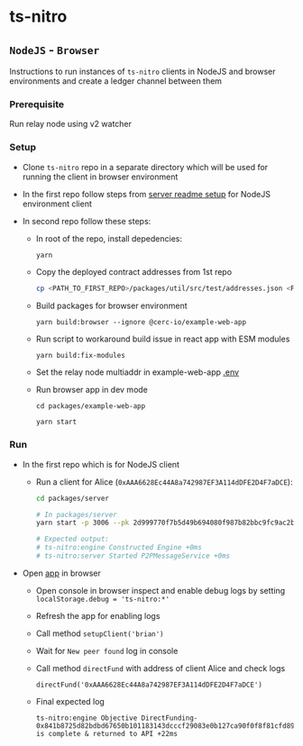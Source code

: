 # ts-nitro

## `NodeJS` - `Browser`

Instructions to run instances of `ts-nitro` clients in NodeJS and browser environments and create a ledger channel between them

### Prerequisite

Run relay node using v2 watcher

### Setup

* Clone `ts-nitro` repo in a separate directory which will be used for running the client in browser environment

* In the first repo follow steps from [server readme setup](./packages/server/README.md#setup) for NodeJS environment client

* In second repo follow these steps:

  * In root of the repo, install depedencies:

    ```bash
    yarn
    ```

  * Copy the deployed contract addresses from 1st repo

    ```bash
    cp <PATH_TO_FIRST_REPO>/packages/util/src/test/addresses.json <PATH_TO_SECOND_REPO>/packages/util/src/test/
    ```

  * Build packages for browser environment

    ```
    yarn build:browser --ignore @cerc-io/example-web-app
    ```

  * Run script to workaround build issue in react app with ESM modules

    ```
    yarn build:fix-modules
    ```

  * Set the relay node multiaddr in example-web-app [.env](./packages/example-web-app/.env)

  * Run browser app in dev mode

    ```
    cd packages/example-web-app

    yarn start
    ```

### Run

* In the first repo which is for NodeJS client

  * Run a client for Alice (`0xAAA6628Ec44A8a742987EF3A114dDFE2D4F7aDCE`):

    ```bash
    cd packages/server

    # In packages/server
    yarn start -p 3006 --pk 2d999770f7b5d49b694080f987b82bbc9fc9ac2b4dcc10b0f8aba7d700f69c6d --chainpk ac0974bec39a17e36ba4a6b4d238ff944bacb478cbed5efcae784d7bf4f2ff80

    # Expected output:
    # ts-nitro:engine Constructed Engine +0ms
    # ts-nitro:server Started P2PMessageService +0ms
    ```

* Open [app](http://localhost:3000) in browser

  * Open console in browser inspect and enable debug logs by setting `localStorage.debug = 'ts-nitro:*'`

  * Refresh the app for enabling logs

  * Call method `setupClient('brian')`

  * Wait for `New peer found` log in console

  * Call method `directFund` with address of client Alice and check logs

    ```
    directFund('0xAAA6628Ec44A8a742987EF3A114dDFE2D4F7aDCE')
    ```

  * Final expected log

    ```
    ts-nitro:engine Objective DirectFunding-0x841b8725d82bdbd67650b101183143dcccf29083e0b127ca90f0f8f81cfd8978 is complete & returned to API +22ms
    ```
